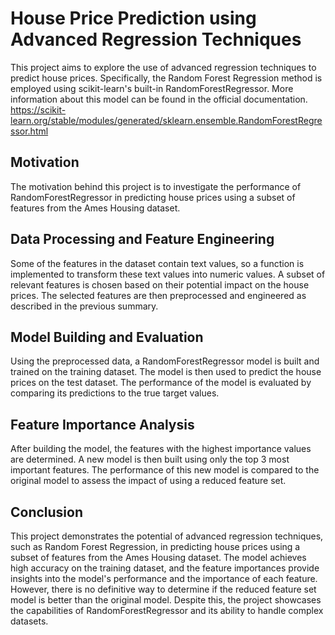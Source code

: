 # House Price Prediction using Advanced Regression Techniques
This project aims to explore the use of advanced regression techniques to predict house prices. Specifically, the Random Forest Regression method is employed using scikit-learn's built-in RandomForestRegressor. More information about this model can be found in the official documentation. https://scikit-learn.org/stable/modules/generated/sklearn.ensemble.RandomForestRegressor.html

## Motivation
The motivation behind this project is to investigate the performance of RandomForestRegressor in predicting house prices using a subset of features from the Ames Housing dataset.

## Data Processing and Feature Engineering
Some of the features in the dataset contain text values, so a function is implemented to transform these text values into numeric values. A subset of relevant features is chosen based on their potential impact on the house prices. The selected features are then preprocessed and engineered as described in the previous summary.

## Model Building and Evaluation
Using the preprocessed data, a RandomForestRegressor model is built and trained on the training dataset. The model is then used to predict the house prices on the test dataset. The performance of the model is evaluated by comparing its predictions to the true target values.

## Feature Importance Analysis
After building the model, the features with the highest importance values are determined. A new model is then built using only the top 3 most important features. The performance of this new model is compared to the original model to assess the impact of using a reduced feature set.

## Conclusion
This project demonstrates the potential of advanced regression techniques, such as Random Forest Regression, in predicting house prices using a subset of features from the Ames Housing dataset. The model achieves high accuracy on the training dataset, and the feature importances provide insights into the model's performance and the importance of each feature. However, there is no definitive way to determine if the reduced feature set model is better than the original model. Despite this, the project showcases the capabilities of RandomForestRegressor and its ability to handle complex datasets.

